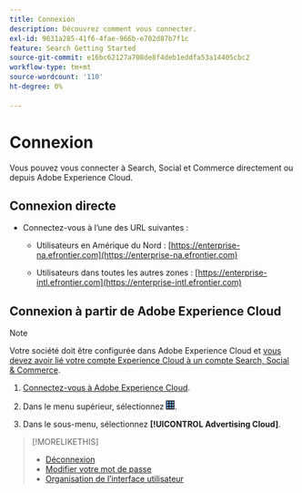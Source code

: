 ```yaml
---
title: Connexion
description: Découvrez comment vous connecter.
exl-id: 9631a285-41f6-4fae-966b-e702d87b7f1c
feature: Search Getting Started
source-git-commit: e16bc62127a708de8f4deb1eddfa53a14405cbc2
workflow-type: tm+mt
source-wordcount: '110'
ht-degree: 0%

---
```


# Connexion

Vous pouvez vous connecter à Search, Social et Commerce directement ou depuis Adobe Experience Cloud.

## Connexion directe

* Connectez-vous à l’une des URL suivantes :

   * Utilisateurs en Amérique du Nord : [https://enterprise-na.efrontier.com](https://enterprise-na.efrontier.com)

   * Utilisateurs dans toutes les autres zones : [https://enterprise-intl.efrontier.com](https://enterprise-intl.efrontier.com)

## Connexion à partir de Adobe Experience Cloud

>[!NOTE]
>
>Votre société doit être configurée dans Adobe Experience Cloud et [vous devez avoir  lié votre compte Experience Cloud à un compte Search, Social &amp; Commerce](https://experiencecloud.adobe.com/resources/help/en_US/mcloud/organizations.html).

1. [Connectez-vous à Adobe Experience Cloud](https://experienceleague.adobe.com/docs/core-services/interface/experience-cloud.html#signin).

1. Dans le menu supérieur, sélectionnez ![sélecteur de solution](/help/search-social-commerce/assets/menu-icon.png "sélecteur de solution").

1. Dans le sous-menu, sélectionnez **[!UICONTROL Advertising Cloud]**.

>[!MORELIKETHIS]
>
>* [Déconnexion](log-out.md)
>* [Modifier votre mot de passe](/help/search-social-commerce/tools/password-change.md)
>* [Organisation de l’interface utilisateur](user-interface.md)
